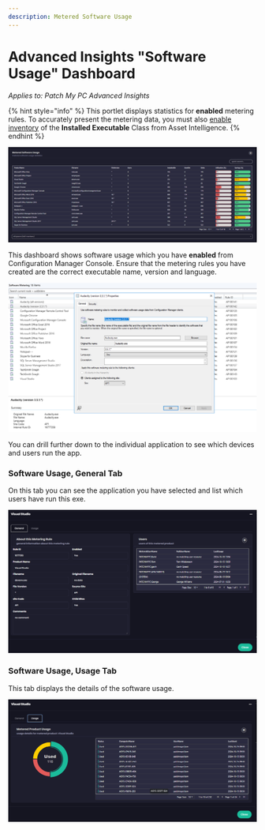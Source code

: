```yaml
---
description: Metered Software Usage
---
```


# Advanced Insights "Software Usage" Dashboard

_Applies to: Patch My PC Advanced Insights_

{% hint style="info" %}
This portlet displays statistics for **enabled** metering rules. To accurately present the metering data, you must also [enable inventory](https://learn.microsoft.com/en-us/mem/configmgr/core/clients/manage/asset-intelligence/configuring-asset-intelligence#to-enable-asset-intelligence-hardware-inventory-reporting-classes-from-the-asset-intelligence-home-page) of the **Installed Executable** Class from Asset Intelligence.
{% endhint %}



![](/_images/image-(2153).png "Metered Software Usage")

This dashboard shows software usage which you have **enabled** from Configuration Manager Console. Ensure that the metering rules you have created are the correct executable name, version and language.

![](/_images/image-(2178).png "Software Metering Rules in the ConfigMgr console")

You can drill further down to the individual application to see which devices and users run the app.

### Software Usage, General Tab

On this tab you can see the application you have selected and list which users have run this exe.&#x20;

![](/_images/image-(2154).png "Software Metering General Tab")

### Software Usage, Usage Tab

This tab displays the details of the software usage.

![](/_images/image-(2155).png "Software Metering Usage Tab")